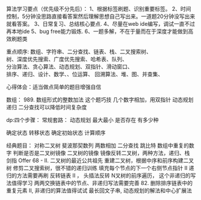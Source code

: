 
算法学习要点（优先级不分先后）：
1、根据标签刷题、识别重要标签。
2、时间控制，5分钟没思路直接看答案然后理解思想自己写出来。一道题20分钟没写出来就看答案。
3、日常复习、总结核心要点.
4、尽量在web ide编写，调试一直不过再本地ide
5、bug free能力锻炼.
6、一题多解，不在于量而在于深度才能做到高效刷题类


重点顺序:
数组、字符串、二分查找、链表、栈、二叉搜索树、   
树、深度优先搜索、广度优先搜索、哈希表、队列、   
分治算法、贪心算法、动态规划、双指针、滑动窗口、  
排序、递归、设计、数学、、位运算、
回溯算法、堆、图、并查集、

心得体会：适当做点简单的题目增强自信

数组：
989. 数组形式的整数加法 这个题巧技
几个数字相加，用双指针
动态规划
递归
二分查找可以降低时间复杂度



dp:四个步骤：
常规套路：
动态规划
最大最小
是否存在
有多少种

确定状态 
转移状态
确定初始状态
计算顺序


经典题目：
对称二叉树
斐波那契数列
两数相加
二分查找
跳比特
数组中重复的数字
判断是否是二叉树镜像
二叉树的镜像
镜像反转二叉树，两种方法，递归、栈
剑指 Offer 68 - II. 二叉树的最近公共祖先
重建二叉树，根据中序和前序构建二叉树
修剪二叉搜索树，很不错的递归训练
填充每个节点的下一个右侧节点指针 II 递归的方法需要再刷
反转链表 II ， 头插法反转
N叉树的前序遍历， 这个非递归的写法值得学习
两两交换链表中的节点、非递归写法需要完善
82. 删除排序链表中的重复元素 II, 非递归的算法值得试试
最长回文子串, 动态规划的解法和中心扩展法